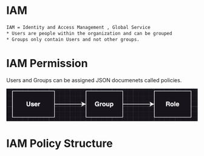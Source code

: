 # IAM

    IAM = Identity and Access Management , Global Service
    * Users are people within the organization and can be grouped
    * Groups only contain Users and not other groups.

# IAM Permission 
Users and Groups can be assigned JSON documenets called policies. 


![Alt text](<Images/IAM Access.png>)



# IAM Policy Structure